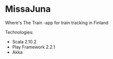 MissaJuna
=========

Where's The Train -app for train tracking in Finland

Technologies:
* Scala 2.10.2
* Play Framework 2.2.1
* Akka
